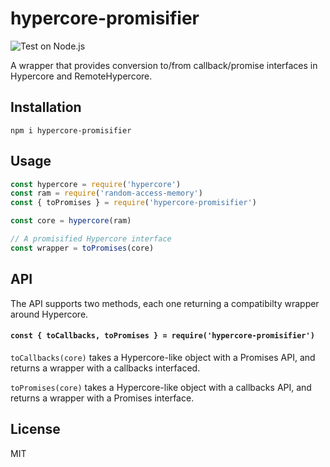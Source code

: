 # hypercore-promisifier
![Test on Node.js](https://github.com/andrewosh/hypercore-promisifier/workflows/Test%20on%20Node.js/badge.svg)

A wrapper that provides conversion to/from callback/promise interfaces in Hypercore and RemoteHypercore.

## Installation
```
npm i hypercore-promisifier
```

## Usage
```js
const hypercore = require('hypercore')
const ram = require('random-access-memory')
const { toPromises } = require('hypercore-promisifier')

const core = hypercore(ram)

// A promisified Hypercore interface
const wrapper = toPromises(core)
```

## API
The API supports two methods, each one returning a compatibilty wrapper around Hypercore.

#### `const { toCallbacks, toPromises } = require('hypercore-promisifier')`

`toCallbacks(core)` takes a Hypercore-like object with a Promises API, and returns a wrapper with a
callbacks interfaced.

`toPromises(core)` takes a Hypercore-like object with a callbacks API, and returns a wrapper with a
Promises interface.

## License
MIT

